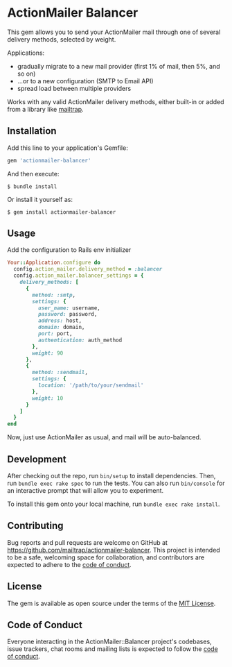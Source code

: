 # ActionMailer Balancer

This gem allows you to send your ActionMailer mail through one of several delivery methods, selected by weight. 

Applications:

- gradually migrate to a new mail provider (first 1% of mail, then 5%, and so on)
- ...or to a new configuration (SMTP to Email API)
- spread load between multiple providers

Works with any valid ActionMailer delivery methods, either built-in or added from a library like [mailtrap](https://github.com/mailtrap/mailtrap-ruby#actionmailer).

## Installation

Add this line to your application's Gemfile:

```ruby
gem 'actionmailer-balancer'
```

And then execute:

    $ bundle install

Or install it yourself as:

    $ gem install actionmailer-balancer

## Usage

Add the configuration to Rails env initializer

```ruby
Your::Application.configure do
  config.action_mailer.delivery_method = :balancer
  config.action_mailer.balancer_settings = {
    delivery_methods: [
      {
        method: :smtp,
        settings: {
          user_name: username,
          password: password,
          address: host,
          domain: domain,
          port: port,
          authentication: auth_method
        },
        weight: 90
      },
      {
        method: :sendmail,
        settings: {
          location: '/path/to/your/sendmail'
        },
        weight: 10
      }
    ]
  }
end
```

Now, just use ActionMailer as usual, and mail will be auto-balanced. 

## Development

After checking out the repo, run `bin/setup` to install dependencies. Then, run `bundle exec rake spec` to run the tests. You can also run `bin/console` for an interactive prompt that will allow you to experiment.

To install this gem onto your local machine, run `bundle exec rake install`.

## Contributing

Bug reports and pull requests are welcome on GitHub at https://github.com/mailtrap/actionmailer-balancer. This project is intended to be a safe, welcoming space for collaboration, and contributors are expected to adhere to the [code of conduct](https://github.com/mailtrap/actionmailer-balancer/blob/master/CODE_OF_CONDUCT.md).

## License

The gem is available as open source under the terms of the [MIT License](https://opensource.org/licenses/MIT).

## Code of Conduct

Everyone interacting in the ActionMailer::Balancer project's codebases, issue trackers, chat rooms and mailing lists is expected to follow the [code of conduct](https://github.com/mailtrap/actionmailer-balancer/blob/master/CODE_OF_CONDUCT.md).
